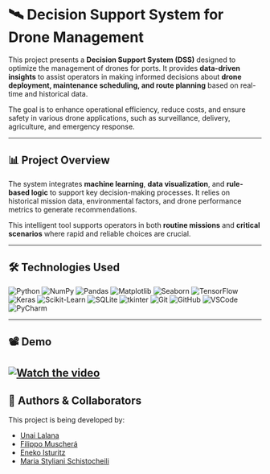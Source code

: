 # 🛰️ Decision Support System for Drone Management

This project presents a **Decision Support System (DSS)** designed to optimize the management of drones for ports. It provides **data-driven insights** to assist operators in making informed decisions about **drone deployment, maintenance scheduling, and route planning** based on real-time and historical data.

The goal is to enhance operational efficiency, reduce costs, and ensure safety in various drone applications, such as surveillance, delivery, agriculture, and emergency response.

---

## 📊 Project Overview

The system integrates **machine learning**, **data visualization**, and **rule-based logic** to support key decision-making processes. It relies on historical mission data, environmental factors, and drone performance metrics to generate recommendations.

This intelligent tool supports operators in both **routine missions** and **critical scenarios** where rapid and reliable choices are crucial.

---

## 🛠️ Technologies Used

![Python](https://img.shields.io/badge/Python-3776AB?style=for-the-badge&logo=python&logoColor=white) ![NumPy](https://img.shields.io/badge/NumPy-013243?style=for-the-badge&logo=numpy&logoColor=white) ![Pandas](https://img.shields.io/badge/Pandas-150458?style=for-the-badge&logo=pandas&logoColor=white) ![Matplotlib](https://img.shields.io/badge/Matplotlib-11557C?style=for-the-badge&logo=python&logoColor=white) ![Seaborn](https://img.shields.io/badge/Seaborn-3776AB?style=for-the-badge&logo=python&logoColor=white) ![TensorFlow](https://img.shields.io/badge/TensorFlow-FF6F00?style=for-the-badge&logo=tensorflow&logoColor=white) ![Keras](https://img.shields.io/badge/Keras-D00000?style=for-the-badge&logo=keras&logoColor=white) ![Scikit-Learn](https://img.shields.io/badge/Scikit--Learn-F7931E?style=for-the-badge&logo=scikit-learn&logoColor=white) ![SQLite](https://img.shields.io/badge/SQLite-003B57?style=for-the-badge&logo=sqlite&logoColor=white) ![tkinter](https://img.shields.io/badge/tkinter-FFCC00?style=for-the-badge&logo=python&logoColor=black) ![Git](https://img.shields.io/badge/Git-F05032?style=for-the-badge&logo=git&logoColor=white) ![GitHub](https://img.shields.io/badge/GitHub-181717?style=for-the-badge&logo=github&logoColor=white) ![VSCode](https://img.shields.io/badge/VS%20Code-007ACC?style=for-the-badge&logo=visual-studio-code&logoColor=white) ![PyCharm](https://img.shields.io/badge/PyCharm-000000?style=for-the-badge&logo=pycharm&logoColor=white)

---

## 📽️ Demo
[![Watch the video](https://img.youtube.com/vi/ONG52aVeTn0/maxresdefault.jpg)](https://www.youtube.com/watch?v=ONG52aVeTn0)
---

## 👥 Authors & Collaborators

This project is being developed by:

- [Unai Lalana](https://github.com/UnaiLalana)
- [Filippo Muscherá](https://github.com/FilippoMuschera)
- [Eneko Isturitz](https://github.com/EnekoIsturitzSesma)
- [Maria Styliani Schistocheili](https://github.com/mariassv)
